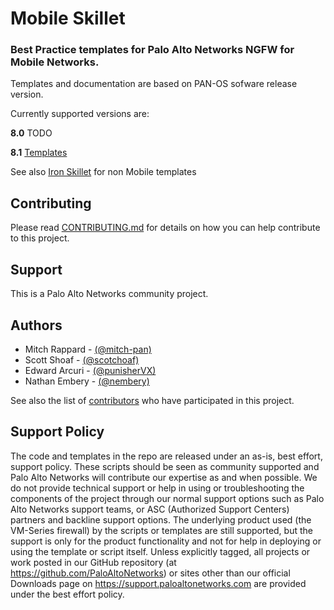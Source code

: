 # Mobile Skillet

###  Best Practice templates for Palo Alto Networks NGFW for Mobile Networks.
Templates and documentation are based on PAN-OS sofware release version.

Currently supported versions are:

<b>8.0</b> TODO

<b>8.1</b>
[Templates](https://github.com/PaloAltoNetworks/MobileSkillet/tree/panos_v8.1)

See also [Iron Skillet](https://github.com/PaloAltoNetworks/iron-skillet) for non Mobile templates
## Contributing
Please read [CONTRIBUTING.md](https://github.com/PaloAltoNetworks/mobileskillet/CONTRIBUTING.md) for details on how you can help contribute to this project.

## Support
This is a Palo Alto Networks community project.

## Authors

* Mitch Rappard - [(@mitch-pan)](https://github.com/mitch-pan)
* Scott Shoaf - [(@scotchoaf)](https://github.com/scotchoaf)
* Edward Arcuri - [(@punisherVX)](https://github.com/punisherVX)
* Nathan Embery - [(@nembery)](https://github.com/nembery)

See also the list of [contributors](https://github.com/PaloAltoNetworks/mobile-templates/contributors) who have participated in this project.


## Support Policy
The code and templates in the repo are released under an as-is, best effort, support policy. These scripts should be seen as community supported and Palo Alto Networks will contribute our expertise as and when possible. We do not provide technical support or help in using or troubleshooting the components of the project through our normal support options such as Palo Alto Networks support teams, or ASC (Authorized Support Centers) partners and backline support options. The underlying product used (the VM-Series firewall) by the scripts or templates are still supported, but the support is only for the product functionality and not for help in deploying or using the template or script itself. Unless explicitly tagged, all projects or work posted in our GitHub repository (at https://github.com/PaloAltoNetworks) or sites other than our official Downloads page on https://support.paloaltonetworks.com are provided under the best effort policy.
